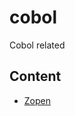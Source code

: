 # cobol
Cobol related

## Content 
* [Zopen](https://github.com/JSnetSystems/cobol/tree/master/zopeneditor-sample)
